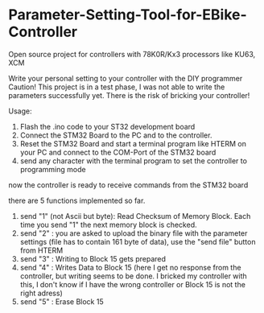 # Parameter-Setting-Tool-for-EBike-Controller
Open source project for controllers with 78K0R/Kx3 processors like KU63, XCM

Write your personal setting to your controller with the DIY programmer
Caution! This project is in a test phase, I was not able to write the parameters successfully yet. There is the risk of bricking your controller! 

Usage: 
1. Flash the .ino code to your ST32 development board
2. Connect the STM32 Board to the PC and to the controller.
3. Reset the STM32 Board and start a terminal program like HTERM on your PC and connect to the COM-Port of the STM32 board
4. send any character with the terminal program to set the controller to programming mode

now the controller is ready to receive commands from the STM32 board

there are 5 functions implemented so far.
1. send "1" (not Ascii but byte): Read Checksum of Memory Block. Each time you send "1" the next memory block is checked.
2. send "2" : you are asked to upload the binary file with the parameter settings (file has to contain 161 byte of data), use the "send file" button from HTERM
3. send "3" : Writing to Block 15 gets prepared
4. send "4" : Writes Data to Block 15 (here I get no response from the controller, but writing seems to be done. I bricked my controller with this, I don't know if I have the wrong controller or Block 15 is not the right adress)
5. send "5" : Erase Block 15
